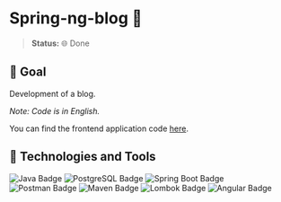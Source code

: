 # Spring-ng-blog 🌱

> **Status:** 🌐 Done

## 🎯 Goal
Development of a blog.

_Note: Code is in English._

You can find the frontend application code [here](https://github.com/ramirovictor/ng-spring-blog-frontend).

## 💼 Technologies and Tools
![Java Badge](https://img.shields.io/badge/-Java-007396?style=flat-square&logo=java&logoColor=white)
![PostgreSQL Badge](https://img.shields.io/badge/-PostgreSQL-336791?style=flat-square&logo=postgresql&logoColor=white)
![Spring Boot Badge](https://img.shields.io/badge/-Spring_Boot-6DB33F?style=flat-square&logo=spring-boot&logoColor=white)
![Postman Badge](https://img.shields.io/badge/-Postman-FF6C37?style=flat-square&logo=postman&logoColor=white)
![Maven Badge](https://img.shields.io/badge/-Maven-C71A36?style=flat-square&logo=apache-maven&logoColor=white)
![Lombok Badge](https://img.shields.io/badge/-Lombok-BC4521?style=flat-square)
![Angular Badge](https://img.shields.io/badge/-Angular-DD0031?style=flat-square&logo=angular&logoColor=white)

